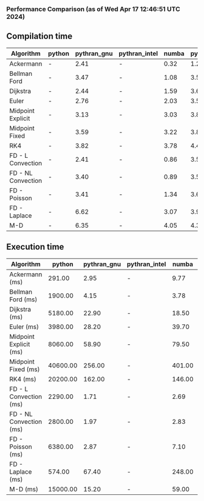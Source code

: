 ### Performance Comparison (as of Wed Apr 17 12:46:51 UTC 2024)
## Compilation time
Algorithm                 | python                    | pythran_gnu               | pythran_intel             | numba                     | pyccel_fortran_gnu        | pyccel_c_gnu              | pyccel_fortran_intel      | pyccel_c_intel           
------------------------- | ------------------------- | ------------------------- | ------------------------- | ------------------------- | ------------------------- | ------------------------- | ------------------------- | -------------------------
Ackermann                 | -                         | 2.41                      | -                         | 0.32                      | 1.26                      | 1.22                      | 1.34                      | 1.32                     
Bellman Ford              | -                         | 3.47                      | -                         | 1.08                      | 3.59                      | 3.86                      | 3.71                      | 4.34                     
Dijkstra                  | -                         | 2.44                      | -                         | 1.59                      | 3.67                      | 3.87                      | 3.79                      | 4.38                     
Euler                     | -                         | 2.76                      | -                         | 2.03                      | 3.56                      | 3.84                      | 3.70                      | 4.31                     
Midpoint Explicit         | -                         | 3.13                      | -                         | 3.03                      | 3.81                      | 4.13                      | 3.97                      | 4.54                     
Midpoint Fixed            | -                         | 3.59                      | -                         | 3.22                      | 3.88                      | 4.19                      | 4.02                      | 4.63                     
RK4                       | -                         | 3.82                      | -                         | 3.78                      | 4.44                      | 4.68                      | 4.54                      | 5.15                     
FD - L Convection         | -                         | 2.41                      | -                         | 0.86                      | 3.53                      | 3.83                      | 3.70                      | 4.28                     
FD - NL Convection        | -                         | 3.40                      | -                         | 0.89                      | 3.55                      | 3.86                      | 3.69                      | 4.28                     
FD - Poisson              | -                         | 3.41                      | -                         | 1.34                      | 3.65                      | 3.94                      | 4.21                      | 4.33                     
FD - Laplace              | -                         | 6.62                      | -                         | 3.07                      | 3.97                      | 4.30                      | 4.21                      | 4.83                     
M-D                       | -                         | 6.35                      | -                         | 4.05                      | 4.34                      | 4.48                      | 4.52                      | 5.26                     

## Execution time
Algorithm                 | python                    | pythran_gnu               | pythran_intel             | numba                     | pyccel_fortran_gnu        | pyccel_c_gnu              | pyccel_fortran_intel      | pyccel_c_intel           
------------------------- | ------------------------- | ------------------------- | ------------------------- | ------------------------- | ------------------------- | ------------------------- | ------------------------- | -------------------------
Ackermann (ms)            | 291.00                    | 2.95                      | -                         | 9.77                      | 1.50                      | 1.54                      | 8.18                      | 4.33                     
Bellman Ford (ms)         | 1900.00                   | 4.15                      | -                         | 3.78                      | 3.01                      | 6.05                      | 4.18                      | 18.40                    
Dijkstra (ms)             | 5180.00                   | 22.90                     | -                         | 18.50                     | 18.30                     | 30.40                     | 23.10                     | 22.10                    
Euler (ms)                | 3980.00                   | 28.20                     | -                         | 39.70                     | 14.50                     | 142.00                    | 13.80                     | 128.00                   
Midpoint Explicit (ms)    | 8060.00                   | 58.90                     | -                         | 79.50                     | 24.00                     | 281.00                    | 15.30                     | 251.00                   
Midpoint Fixed (ms)       | 40600.00                  | 256.00                    | -                         | 401.00                    | 74.40                     | 1400.00                   | 65.10                     | 1240.00                  
RK4 (ms)                  | 20200.00                  | 162.00                    | -                         | 146.00                    | 34.10                     | 487.00                    | 38.60                     | 405.00                   
FD - L Convection (ms)    | 2290.00                   | 1.71                      | -                         | 2.69                      | 1.48                      | 1.84                      | 1.51                      | 3.69                     
FD - NL Convection (ms)   | 2800.00                   | 1.97                      | -                         | 2.83                      | 1.68                      | 2.19                      | 1.38                      | 3.74                     
FD - Poisson (ms)         | 6380.00                   | 2.87                      | -                         | 7.10                      | 2.78                      | 3.78                      | 2.65                      | 7.76                     
FD - Laplace (ms)         | 574.00                    | 67.40                     | -                         | 248.00                    | 62.00                     | 255.00                    | 62.00                     | 334.00                   
M-D (ms)                  | 15000.00                  | 15.20                     | -                         | 59.00                     | 54.30                     | 59.20                     | 76.50                     | 61.70                    
